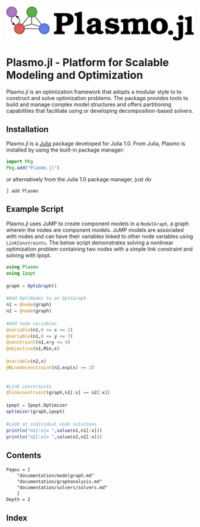 ![Plasmo logo](assets/plasmo.svg)

# Plasmo.jl - Platform for Scalable Modeling and Optimization

Plasmo.jl is an optimization framework that adopts a modular style to to construct and solve optimization problems.
The package provides tools to build and manage complex model structures and offers partitioning capabilities that facilitate using
or developing decomposition-based solvers.

## Installation

Plasmo.jl is a [Julia](https://julialang.org) package developed for Julia 1.0.
From Julia, Plasmo is installed by using the built-in package manager:
```julia
import Pkg
Pkg.add("Plasmo.jl")
```

or alternatively from the Julia 1.0 package manager, just do

```
] add Plasmo
```

## Example Script

Plasmo.jl uses JuMP to create component models in a `ModelGraph`, a graph wherein the nodes are component models.  JuMP models are associated with nodes and can
have their variables linked to other node variables using `LinkConstraints`.
The below script demonstrates solving a nonlinear optimization problem containing two nodes with a simple link constraint and solving with Ipopt.

```julia
using Plasmo
using Ipopt

graph = OptiGraph()

#Add OptiNodes to an OptiGraph
n1 = @node(graph)
n2 = @node(graph)

#Add node variables
@variable(n1,0 <= x <= 2)
@variable(n1,0 <= y <= 3)
@constraint(n1,x+y <= 4)
@objective(n1,Min,x)

@variable(n2,x)
@NLnodeconstraint(n2,exp(x) >= 2)


#Link constraints
@linkconstraint(graph,n1[:x] == n2[:x])

ipopt = Ipopt.Optimizer
optimize!(graph,ipopt)

#Look at individual node solutions
println("n1[:x]= ",value(n1,n1[:x]))
println("n2[:x]= ",value(n2,n2[:x]))
```

## Contents

```@contents
Pages = [
    "documentation/modelgraph.md"
    "documentation/graphanalysis.md"
    "documentation/solvers/solvers.md"
    ]
Depth = 2
```


## Index

```@index
```
